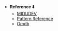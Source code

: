 - **Reference ⬇️**
  - [MIDUDEV](https://youtu.be/GOEiMwDJ3lc?si=fEQH4i1kay9oBNQh)
  - [Pattern Reference](https://loading.io/pattern/)
  - [Omdb](https://www.omdbapi.com/)


